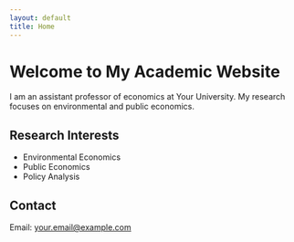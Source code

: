 ```yaml
---
layout: default
title: Home
---
```


# Welcome to My Academic Website

I am an assistant professor of economics at Your University. My research focuses on environmental and public economics.

## Research Interests

- Environmental Economics
- Public Economics
- Policy Analysis

## Contact

Email: [your.email@example.com](mailto:your.email@example.com)
